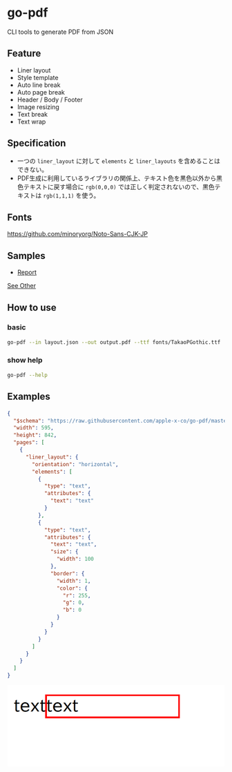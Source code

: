 # go-pdf

CLI tools to generate PDF from JSON

## Feature

* Liner layout
* Style template
* Auto line break
* Auto page break
* Header / Body / Footer
* Image resizing
* Text break
* Text wrap

## Specification

* 一つの `liner_layout` に対して `elements` と `liner_layouts` を含めることはできない。
* PDF生成に利用しているライブラリの関係上、テキスト色を黒色以外から黒色テキストに戻す場合に `rgb(0,0,0)` では正しく判定されないので、黒色テキストは `rgb(1,1,1)` を使う。

## Fonts

https://github.com/minoryorg/Noto-Sans-CJK-JP

## Samples

* [Report](./samples/sample-report1/output.pdf)

[See Other](./samples/)

## How to use

### basic

```bash
go-pdf --in layout.json --out output.pdf --ttf fonts/TakaoPGothic.ttf

```

### show help

```bash
go-pdf --help
```

## Examples

```json
{
  "$schema": "https://raw.githubusercontent.com/apple-x-co/go-pdf/master/json_schema/document.json",
  "width": 595,
  "height": 842,
  "pages": [
    {
      "liner_layout": {
        "orientation": "horizontal",
        "elements": [
          {
            "type": "text",
            "attributes": {
              "text": "text"
            }
          },
          {
            "type": "text",
            "attributes": {
              "text": "text",
              "size": {
                "width": 100
              },
              "border": {
                "width": 1,
                "color": {
                  "r": 255,
                  "g": 0,
                  "b": 0
                }
              }
            }
          }
        ]
      }
    }
  ]
}
```

![example1](./example1.png) 

